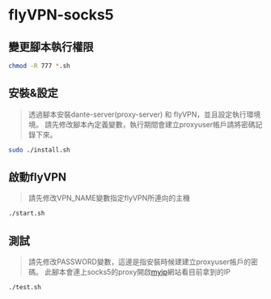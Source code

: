 # flyVPN-socks5

## 變更腳本執行權限
```bash
chmod -R 777 *.sh
```
## 安裝&設定
> 透過腳本安裝dante-server(proxy-server) 和 flyVPN，並且設定執行環境境。
> 請先修改腳本內定義變數，執行期間會建立proxyuser帳戶請將密碼記錄下來。
```bash
sudo ./install.sh
```
## 啟動flyVPN
> 請先修改VPN_NAME變數指定flyVPN所連向的主機
```bash
./start.sh
```

## 測試
> 請先修改PASSWORD變數，這邊是指安裝時候建建立proxyuser帳戶的密碼。
> 此腳本會連上socks5的proxy開啟[myip](https://myip.com.tw/)網站看目前拿到的IP
```bash
./test.sh
```
